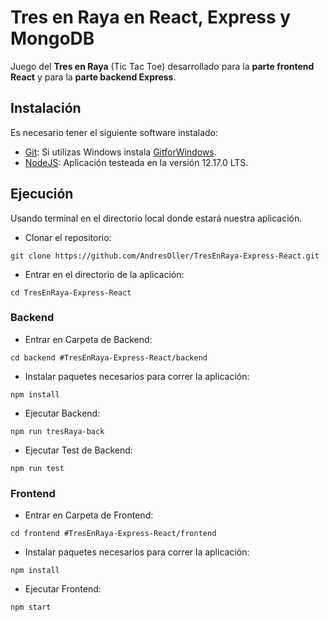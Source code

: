 # Tres en Raya en React, Express y MongoDB
Juego del **Tres en Raya** (Tic Tac Toe) desarrollado para la **parte frontend React** y para la **parte backend Express**.

## Instalación
Es necesario tener el siguiente software instalado:

* [Git](https://git-scm.com/downloads): Si utilizas Windows instala [GitforWindows](https://gitforwindows.org/).
* [NodeJS](https://nodejs.org/es/): Aplicación testeada en la versión 12.17.0 LTS.

## Ejecución 
Usando terminal en el directorio local donde estará nuestra aplicación.

* Clonar el repositorio:

```
git clone https://github.com/AndresOller/TresEnRaya-Express-React.git
```

* Entrar en el directorio de la aplicación:
```
cd TresEnRaya-Express-React
```

### Backend

* Entrar en Carpeta de Backend:
```
cd backend #TresEnRaya-Express-React/backend
```

* Instalar paquetes necesarios para correr la aplicación:
```
npm install
```

* Ejecutar Backend: 
```
npm run tresRaya-back 
```

* Ejecutar Test de Backend:
```
npm run test
```

### Frontend

* Entrar en Carpeta de Frontend:
```
cd frontend #TresEnRaya-Express-React/frontend
```

* Instalar paquetes necesarios para correr la aplicación:
```
npm install
```

* Ejecutar Frontend: 
```
npm start
```
